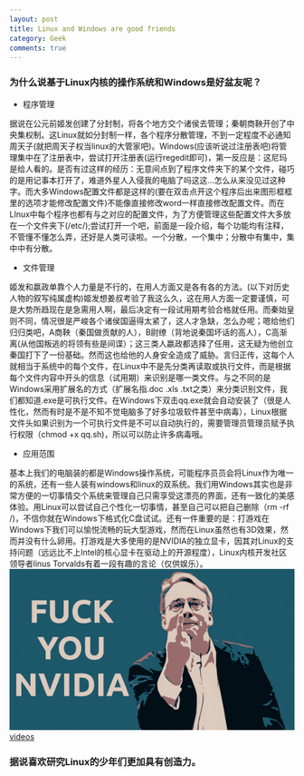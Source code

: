 ```yaml
---
layout: post
title: Linux and Windows are good friends
category: Geek
comments: true
---
```

### 为什么说基于Linux内核的操作系统和Windows是好盆友呢？
+	程序管理


据说在公元前姬发创建了分封制，将各个地方交个诸侯去管理；秦朝商鞅开创了中央集权制。这Linux就如分封制一样，各个程序分散管理，不到一定程度不必通知周天子(就把周天子权当linux的大管家吧)。Windows(应该听说过注册表吧)将管理集中在了注册表中，尝试打开注册表(运行regedit即可)，第一反应是：这尼玛是给人看的。是否有过这样的经历：无意间点到了程序文件夹下的某个文件，碰巧的是用记事本打开了，难道外星人入侵我的电脑了吗这这...怎么从来没见过这种字。而大多Windows配置文件都是这样的(要在双击点开这个程序后出来图形框框里的选项才能修改配置文件)不能像直接修改word一样直接修改配置文件。而在LInux中每个程序也都有与之对应的配置文件，为了方便管理这些配置文件大多放在一个文件夹下(/etc/);尝试打开一个吧，前面是一段介绍，每个功能均有注释，不管懂不懂怎么弄，还好是人类可读啦。一个分散，一个集中；分散中有集中，集中中有分散。
+	文件管理


姬发和嬴政单靠个人力量是不行的，在用人方面又是各有各的方法。(以下对历史人物的叙写纯属虚构)姬发想姜叔考验了我这么久，这在用人方面一定要谨慎，可是大势所趋现在是急需用人啊，最后决定有一段试用期考验合格就任用。而秦始皇则不同，情况很是严峻各个诸侯国逼得太紧了，这人才急缺，怎么办呢；嗯给他们归归类吧，A商鞅（秦国做贡献的人），B尉缭（背地说秦国坏话的高人），C高渐离(从他国叛逃的将领有些是间谍）；这三类人嬴政都选择了任用，这无疑为他创立秦国打下了一份基础。然而这也给他的人身安全造成了威胁。言归正传，这每个人就相当于系统中的每个文件，在Linux中不是先分类再读取或执行文件，而是根据每个文件内容中开头的信息（试用期）来识别是哪一类文件。与之不同的是Windows采用扩展名的方式（扩展名指.doc .xls .txt之类）来分类识别文件，我们都知道.exe是可执行文件。在Windows下双击qq.exe就会自动安装了（很是人性化，然而有时是不是不知不觉电脑多了好多垃圾软件甚至中病毒），Linux根据文件头如果识别为一个可执行文件是不可以自动执行的，需要管理员管理员赋予执行权限（chmod +x qq.sh)，所以可以防止许多病毒哦。
+	应用范围

基本上我们的电脑装的都是Windows操作系统，可能程序员员会将Linux作为唯一的系统，还有一些人装有windows和linux的双系统。我们用Windows其实也是非常方便的一切事情交个系统来管理自己只需享受这漂亮的界面，还有一致化的美感体验。用Linux可以尝试自己个性化一切事情，甚至自己可以把自己删除（rm -rf /)，不信你就在Windows下格式化C盘试试。还有一件重要的是：打游戏在Windows下我们可以愉悦流畅的玩大型游戏，然而在Linux虽然也有3D效果，然而并没有什么卵用。打游戏是大多使用的是NVIDIA的独立显卡，因其对Linux的支持问题（远远比不上Intel的核心显卡在驱动上的开源程度），Linux内核开发社区领导者linus Torvalds有着一段有趣的言论（仅供娱乐）。
![linus-torvalsd](/images/Linus-Torvalds-Fuck-You-Nvidia.jpg)
[videos](https://r2---sn-a5m7ln7z.googlevideo.com/videoplayback?lmt=1440387692166097&dur=16.764&key=yt5&mime=video%2Fmp4&sparams=dur%2Cid%2Cinitcwndbps%2Cip%2Cipbits%2Citag%2Clmt%2Cmime%2Cmm%2Cmn%2Cms%2Cmv%2Cpl%2Cratebypass%2Crequiressl%2Csource%2Cupn%2Cexpire&expire=1440858094&fexp=9407116%2C9407700%2C9407992%2C9408496%2C9408710%2C9409069%2C9415365%2C9415485%2C9415837%2C9416023%2C9416126%2C9416611%2C9416729%2C9417298%2C9417707%2C9417843%2C9418059%2C9418153%2C9418199%2C9418235%2C9418448%2C9418479%2C9419219%2C9419250%2C9420023%2C9420052&sver=3&requiressl=yes&itag=22&source=youtube&ratebypass=yes&pl=22&upn=SmVmC337piw&ipbits=0&mn=sn-a5m7ln7z&mm=31&id=o-AAp4vXmaGN5B0ELGxSYNxFTPUoCUdTsp4Cfl-1VwBu0n&initcwndbps=3313750&signature=CF02FAE10F9BFABC30BD4CD861885336CBD96B11.4115BD4D98B497D89DB44F75B621E75D0C35E580&ip=162.211.225.18&mv=m&mt=1440836416&ms=au)

###	据说喜欢研究Linux的少年们更加具有创造力。




